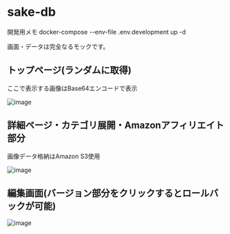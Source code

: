 # sake-db

開発用メモ
docker-compose --env-file .env.development up -d

画面・データは完全なるモックです。
## トップページ(ランダムに取得)

ここで表示する画像はBase64エンコードで表示

![image](https://github.com/user-attachments/assets/2f77c46e-9a65-4ca8-a9a9-e9c946c7266b)

## 詳細ページ・カテゴリ展開・Amazonアフィリエイト部分
画像データ格納はAmazon S3使用

![image](https://github.com/user-attachments/assets/2103d44c-091b-45e5-bc5c-e0686f672918)

## 編集画面(バージョン部分をクリックするとロールバックが可能)

![image](https://github.com/user-attachments/assets/c12a9f88-1ff1-4900-924b-e162fc845d6b)
